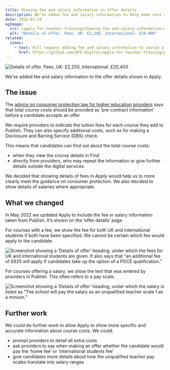 ```yaml
---
title: Showing fee and salary information in offer details
description: We’ve added fee and salary information to help make sure candidates see it before making decisions about offers.
date: 2022-07-24
ogImage:
  src: /apply-for-teacher-training/showing-fee-and-salary-information-within-offer-details/offer-details.png
  alt: "Details of offer. Fees. UK: £2,250. International: £20,400"
related:
  items:
    - text: Pull request adding fee and salary information to course offer pages
      href: https://github.com/DFE-Digital/apply-for-teacher-training/pull/6879
---
```


![Details of offer. Fees. UK: £2,250. International: £20,400](/apply-for-teacher-training/showing-fee-and-salary-information-in-offer-details/offer-details.png)

We’ve added fee and salary information to the offer details shown in Apply.

## The issue

The [advice on consumer protection law for higher education providers](https://www.gov.uk/government/publications/higher-education-consumer-law-advice-for-providers) says that total course costs should be provided as ‘pre-contract information’ before a candidate accepts an offer.

We require providers to indicate the tuition fees for each course they add to Publish. They can also specify additional costs, such as for making a Disclosure and Barring Service (DBS) check.

This means that candidates can find out about the total course costs:

- when they view the course details in Find
- directly from providers, who may repeat the information or give further details outside the digital services

We decided that showing details of fees in Apply would help us to more clearly meet the guidance on consumer protection. We also decided to show details of salaries where appropriate.

## What we changed

In May 2022 we updated Apply to include the fee or salary information taken from Publish. It’s shown on the ‘offer details’ page.

For courses with a fee, we show the fee for both UK and international students if both have been specified. We cannot be certain which fee would apply to the candidate.

![Screenshot showing a ‘Details of offer’ heading, under which the fees for UK and international students are given. It also says that “an additional fee of £625 will apply if candidates take up the option of a PGCE qualification.”](details-of-offer-with-fee.png)

For courses offering a salary, we show the text that was entered by providers in Publish. This often refers to a pay scale.

![Screenshot showing a ‘Details of offer’ heading, under which the salary is listed as “The school will pay the salary as an unqualified teacher scale 1 as a minium.”](details-of-offer-with-salary.png)

## Further work

We could do further work to allow Apply to show more specific and accurate information about course costs. We could:

- prompt providers to detail all extra costs
- ask providers to say when making an offer whether the candidate would pay the ‘home fee’ or ‘international students fee’
- give candidates more details about how the unqualified teacher pay scales translate into salary ranges
